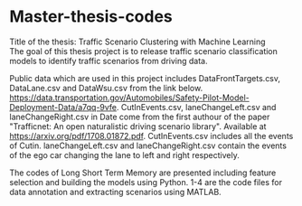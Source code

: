 # Master-thesis-codes
Title of the thesis: Traffic Scenario Clustering with Machine Learning <br>
The goal of this thesis project is to release traffic scenario classification models to identify traffic scenarios from driving data. 

Public data which are used in this project includes DataFrontTargets.csv, DataLane.csv and DataWsu.csv from the link below. 
https://data.transportation.gov/Automobiles/Safety-Pilot-Model-Deployment-Data/a7qq-9vfe. CutInEvents.csv, laneChangeLeft.csv and laneChangeRight.csv in Date come from the first authour of the paper "Trafficnet: An open naturalistic driving scenario library". Available at https://arxiv.org/pdf/1708.01872.pdf. CutInEvents.csv includes all the events of Cutin. laneChangeLeft.csv and laneChangeRight.csv contain the events of the ego car changing the lane to left and right respectively. 

The codes of Long Short Term Memory are presented including feature selection and building the models using Python. 1-4 are the code files for data annotation and extracting scenarios using MATLAB. 
